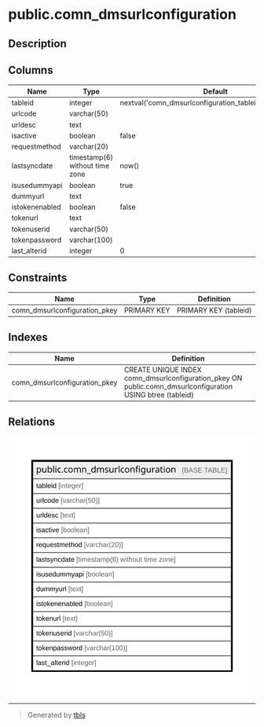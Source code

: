# public.comn_dmsurlconfiguration

## Description

## Columns

| Name | Type | Default | Nullable | Children | Parents | Comment |
| ---- | ---- | ------- | -------- | -------- | ------- | ------- |
| tableid | integer | nextval('comn_dmsurlconfiguration_tableid_seq'::regclass) | false |  |  |  |
| urlcode | varchar(50) |  | true |  |  |  |
| urldesc | text |  | true |  |  |  |
| isactive | boolean | false | true |  |  |  |
| requestmethod | varchar(20) |  | true |  |  |  |
| lastsyncdate | timestamp(6) without time zone | now() | true |  |  |  |
| isusedummyapi | boolean | true | true |  |  |  |
| dummyurl | text |  | true |  |  |  |
| istokenenabled | boolean | false | true |  |  |  |
| tokenurl | text |  | true |  |  |  |
| tokenuserid | varchar(50) |  | true |  |  |  |
| tokenpassword | varchar(100) |  | true |  |  |  |
| last_alterid | integer | 0 | true |  |  |  |

## Constraints

| Name | Type | Definition |
| ---- | ---- | ---------- |
| comn_dmsurlconfiguration_pkey | PRIMARY KEY | PRIMARY KEY (tableid) |

## Indexes

| Name | Definition |
| ---- | ---------- |
| comn_dmsurlconfiguration_pkey | CREATE UNIQUE INDEX comn_dmsurlconfiguration_pkey ON public.comn_dmsurlconfiguration USING btree (tableid) |

## Relations

![er](public.comn_dmsurlconfiguration.svg)

---

> Generated by [tbls](https://github.com/k1LoW/tbls)
